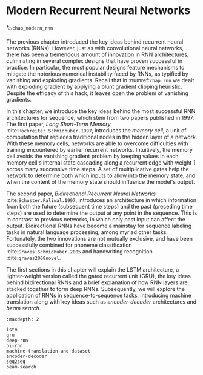# Modern Recurrent Neural Networks
:label:`chap_modern_rnn`

The previous chapter introduced the key ideas 
behind recurrent neural networks (RNNs). 
However, just as with convolutional neural networks,
there has been a tremendous amount of innovation
in RNN architectures, culminating in several complex
designs that have proven successful in practice. 
In particular, the most popular designs 
feature mechanisms to mitigate the notorious
numerical instability faced by RNNs,
as typified by vanishing and exploding gradients.
Recall that in :numref:`chap_rnn` we dealt 
with exploding gradient by applying a blunt
gradient clipping heuristic. 
Despite the efficacy of this hack,
it leaves open the problem of vanishing gradients. 

In this chapter, we introduce the key ideas behind 
the most successful RNN architectures for sequence,
which stem from two papers published in 1997.
The first paper, *Long Short-Term Memory* :cite:`Hochreiter.Schmidhuber.1997`,
introduces the *memory cell*, a unit of computation that replaces 
traditional nodes in the hidden layer of a network.
With these memory cells, networks are able 
to overcome difficulties with training 
encountered by earlier recurrent networks.
Intuitively, the memory cell avoids 
the vanishing gradient problem
by keeping values in each memory cell's internal state
cascading along a recurrent edge with weight 1 
across many successive time steps. 
A set of multiplicative gates help the network
to determine both which inputs to allow 
into the memory state, 
and when the content of the memory state 
should influence the model's output. 

The second paper, *Bidirectional Recurrent Neural Networks* :cite:`Schuster.Paliwal.1997`,
introduces an architecture in which information 
from both the future (subsequent time steps) 
and the past (preceding time steps)
are used to determine the output 
at any point in the sequence.
This is in contrast to previous networks, 
in which only past input can affect the output.
Bidirectional RNNs have become a mainstay 
for sequence labeling tasks in natural language processing,
among myriad other tasks. 
Fortunately, the two innovations are not mutually exclusive, 
and have been successfully combined for phoneme classification
:cite:`Graves.Schmidhuber.2005` and handwriting recognition :cite:`graves2008novel`.


The first sections in this chapter will explain the LSTM architecture,
a lighter-weight version called the gated recurrent unit (GRU),
the key ideas behind bidirectional RNNs 
and a brief explanation of how RNN layers 
are stacked together to form deep RNNs. 
Subsequently, we will explore the application of RNNs
in sequence-to-sequence tasks, 
introducing machine translation
along with key ideas such as *encoder-decoder* architectures and *beam search*.

```toc
:maxdepth: 2

lstm
gru
deep-rnn
bi-rnn
machine-translation-and-dataset
encoder-decoder
seq2seq
beam-search
```

